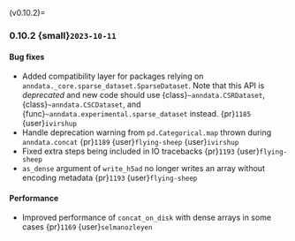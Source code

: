 (v0.10.2)=
### 0.10.2 {small}`2023-10-11`

#### Bug fixes

* Added compatibility layer for packages relying on `anndata._core.sparse_dataset.SparseDataset`.
  Note that this API is *deprecated* and new code should use {class}`~anndata.CSRDataset`, {class}`~anndata.CSCDataset`, and {func}`~anndata.experimental.sparse_dataset` instead.
  {pr}`1185` {user}`ivirshup`
* Handle deprecation warning from `pd.Categorical.map` thrown during `anndata.concat` {pr}`1189` {user}`flying-sheep` {user}`ivirshup`
* Fixed extra steps being included in IO tracebacks {pr}`1193` {user}`flying-sheep`
* `as_dense` argument of `write_h5ad` no longer writes an array without encoding metadata {pr}`1193` {user}`flying-sheep`


#### Performance

* Improved performance of `concat_on_disk` with dense arrays in some cases {pr}`1169` {user}`selmanozleyen`
